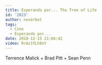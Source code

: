 ```yaml
---
title: Esperando por... The Tree of Life
id: '2823'
author: neverbot
tags:
  - Cine
  - Esperando por...
date: 2010-12-15 21:04:42
video: RrAz1YLh8nY
---
```


Terrence Malick + Brad Pitt + Sean Penn
